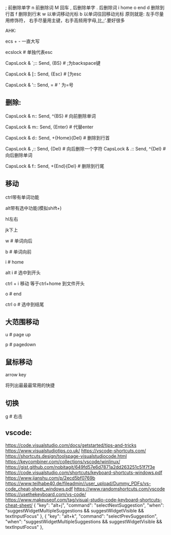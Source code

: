 ; 前删除单字
n 前删除词
M 回车
, 后删除单字
. 后删除词
i home
o end
d 删除到行首
f 删除到行末
w 以单词移动光标
b 以单词往回移动光标
原则就是: 左手尽量用修饰符， 右手尽量用主键，右手高频用字母,比,;'.要好很多

AHK:

ecs + - 一直大写

ecslock # 单独代表esc

CapsLock & `;:: Send, {BS} # ;为backspace键


CapsLock & [:: Send, {Esc} # [为esc

CapsLock & ':: Send, = # ' 为=号

## 删除:

CapsLock & n:: Send, ^{BS} # 向前删除单词

CapsLock & m:: Send, {Enter} # 代替enter

CapsLock & d:: Send, +{Home}{Del} # 删除到行首



CapsLock & ,:: Send, {Del} # 向后删除一个字符
CapsLock & .:: Send, ^{Del} # 向后删除单词

CapsLock & f:: Send, +{End}{Del} # 删除到行尾

## 移动

ctrl带有单词功能

alt带有选中功能(模拟shift+)

hl左右

jk下上

w # 单词向后

b # 单词向前

i # home

alt i # 选中到开头

ctrl + i 移动 等于ctrl+home 到文件开头


o # end

ctrl o  # 选中到结尾

## 大范围移动

u # page up

p # pagedown

## 鼠标移动

arrow key

将列出最最最常用的快捷

## 切换

g # 右击


## vscode:
https://code.visualstudio.com/docs/getstarted/tips-and-tricks
https://www.visualstudiotips.co.uk/
https://vscode-shortcuts.com/ 
https://shortcuts.design/toolspage-visualstudiocode.html
https://keycombiner.com/collections/vscode/winlinux/
https://gist.github.com/nobitagit/649fd57e6d7871a2dd263251c51f7f3e
https://code.visualstudio.com/shortcuts/keyboard-shortcuts-windows.pdf
https://www.jianshu.com/p/2ecd5bf0769b
https://www.teilhabe40.de/fileadmin//user_upload/Dummy_PDFs/vs-code_cheat-sheet_windows.pdf
https://www.randomshortcuts.com/vscode
https://usethekeyboard.com/vs-code/
https://www.makeuseof.com/tag/visual-studio-code-keyboard-shortcuts-cheat-sheet/
{
  "key": "alt+j",
  "command": "selectNextSuggestion",
  "when": "suggestWidgetMultipleSuggestions && suggestWidgetVisible && textInputFocus"
},
{
  "key": "alt+k",
  "command": "selectPrevSuggestion",
  "when": "suggestWidgetMultipleSuggestions && suggestWidgetVisible && textInputFocus"
},
